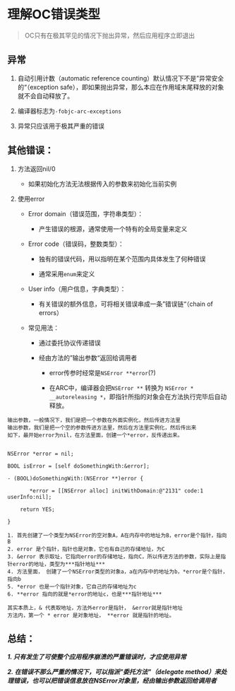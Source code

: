 # 理解OC错误类型
> OC只有在极其罕见的情况下抛出异常，然后应用程序立即退出

## 异常

1. 自动引用计数（automatic reference counting）默认情况下不是”异常安全的“（exception safe），即如果抛出异常，那么本应在作用域末尾释放的对象就不会自动释放了。

2. 编译器标志为`-fobjc-arc-exceptions`
3. 异常只应该用于极其严重的错误

## 其他错误：

1. 方法返回nil/0
	* 如果初始化方法无法根据传入的参数来初始化当前实例

2. 使用error
	* Error domain（错误范围，字符串类型）：
		* 产生错误的根源，通常使用一个特有的全局变量来定义

	* Error code（错误码，整数类型）：
		* 独有的错误代码，用以指明在某个范围内具体发生了何种错误

		* 通常采用`enum`来定义
		
	* User info（用户信息，字典类型）：
		* 有关错误的额外信息，可将相关错误串成一条”错误链“（chain of errors）

	* 常见用法：
		* 通过委托协议传递错误
		
		* 经由方法的”输出参数“返回给调用者
			* error传参时经常是`NSError **error`(?)
			
			* 在ARC中，编译器会把`NSError **` 转换为 `NSError * __autoreleasing *`，即指针所指的对象会在方法执行完毕后自动释放。
		
		
```
输出参数，一般情况下，我们是把一个参数在外面实例化，然后传进方法里
输出参数，我们是把一个空的参数传进方法里，然后在方法里实例化，然后传出来
如下，最开始error为nil，在方法里面，创建一个*error，反传递出来。


NSError *error = nil;
    
BOOL isError = [self doSomethingWith:&error];
    
- (BOOL)doSomethingWith:(NSError **)error {
   
       *error = [[NSError alloc] initWithDomain:@"2131" code:1 userInfo:nil];
    
    return YES;
    
}

1. 首先创建了一个类型为NSError的空对象A，A在内存中的地址为B，error是个指针，指向B
2. error 是个指针，指针也是对象，它也有自己的存储地址，为C
3. &error 表示取址，它指向error的存储地址，指向C，所以传进方法的参数，实际上是指针error的地址，类型为***指针地址***
4. 方法里面， 创建了一个NSError类型的对象a，a在内存中的地址为b，*error是个指针，指向b
5. *error 也是一个指针对象，它自己的存储地址为c 
6. **error 指向的就是*error的地址c，也是***指针地址***

其实本质上，& 代表取地址，方法外error是指针， &error就是指针地址
方法内，第一个 * error 是对象地址， **error 就是指针的地址。

```

## 总结：

***1. 只有发生了可使整个应用程序崩溃的严重错误时，才应使用异常***

***2. 在错误不那么严重的情况下，可以指派"委托方法"（delegate method）来处理错误，也可以把错误信息放在NSError对象里，经由输出参数返回给调用者***




